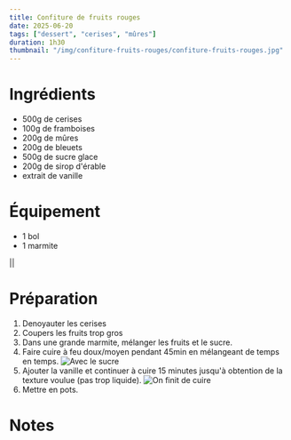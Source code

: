 ```yaml
---
title: Confiture de fruits rouges
date: 2025-06-20
tags: ["dessert", "cerises", "mûres"]
duration: 1h30
thumbnail: "/img/confiture-fruits-rouges/confiture-fruits-rouges.jpg"
---
```



# Ingrédients

+ 500g de cerises
+ 100g de framboises
+ 200g de mûres
+ 200g de bleuets
+ 500g de sucre glace
+ 200g de sirop d'érable
+ extrait de vanille

# Équipement

+ 1 bol
+ 1 marmite

||
# Préparation

1. Denoyauter les cerises
2. Coupers les fruits trop gros
3. Dans une grande marmite, mélanger les fruits et le sucre.
4. Faire cuire à feu doux/moyen pendant 45min en mélangeant de temps en temps.
![Avec le sucre](/img/confiture-fruits-rouges/confiture-fruits-rouges-step-4.jpg)
5. Ajouter la vanille et continuer à cuire 15 minutes jusqu'à obtention de la texture voulue (pas trop liquide).
![On finit de cuire](/img/confiture-fruits-rouges/confiture-fruits-rouges-step-5.jpg)
6. Mettre en pots.

# Notes
